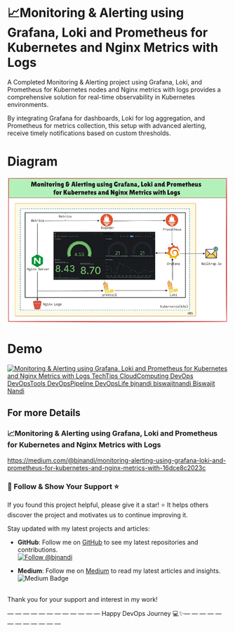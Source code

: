 # 📈Monitoring & Alerting using Grafana, Loki and Prometheus for Kubernetes and Nginx Metrics with Logs

A Completed Monitoring & Alerting project using Grafana, Loki, and Prometheus for Kubernetes nodes and Nginx metrics with logs provides a comprehensive solution for real-time observability in Kubernetes environments.

By integrating Grafana for dashboards, Loki for log aggregation, and Prometheus for metrics collection, this setup with advanced alerting, receive timely notifications based on custom thresholds.

# Diagram
[![Monitoring & Alerting using Grafana, Loki and Prometheus for Kubernetes and Nginx Metrics with Logs TechTips CloudComputing DevOps DevOpsTools DevOpsPipeline DevOpsLife bjnandi biswajitnandi Biswajit Nandi](/images/B3g6vARdQdoW2RtD-GDg0g.webp)](https://github.com/bjnandi/monitoring-alerting-using-grafana-loki-prometheus-for-k8s "Monitoring & Alerting using Grafana, Loki and Prometheus for Kubernetes and Nginx Metrics with Logs")

# Demo
[![Monitoring & Alerting using Grafana, Loki and Prometheus for Kubernetes and Nginx Metrics with Logs TechTips CloudComputing DevOps DevOpsTools DevOpsPipeline DevOpsLife bjnandi biswajitnandi Biswajit Nandi](/images/Monitoring%20%26%20Alerting%20using%20Grafana%2C%20Loki%20and%20Prometheus%20for%20Kubernetes%20and%20Nginx%20Metrics%20with%C2%A0Logs.gif)](https://github.com/bjnandi/monitoring-alerting-using-grafana-loki-prometheus-for-k8s "Monitoring & Alerting using Grafana, Loki and Prometheus for Kubernetes and Nginx Metrics with Logs")


## For more Details

### 📈Monitoring & Alerting using Grafana, Loki and Prometheus for Kubernetes and Nginx Metrics with Logs <br>
https://medium.com/@bjnandi/monitoring-alerting-using-grafana-loki-and-prometheus-for-kubernetes-and-nginx-metrics-with-16dce8c2023c


### 📣 Follow & Show Your Support ⭐️

If you found this project helpful, please give it a star! ⭐️ It helps others discover the project and motivates us to continue improving it.

Stay updated with my latest projects and articles:

- **GitHub**: Follow me on [GitHub](https://github.com/bjnandi) to see my latest repositories and contributions.  
  [![Follow @bjnandi](https://img.shields.io/github/followers/bjnandi?label=Follow%20%40bjnandi&style=social)](https://github.com/bjnandi)

- **Medium**: Follow me on [Medium](https://medium.com/@bjnandi) to read my latest articles and insights.  
  ![Medium Badge](https://img.shields.io/badge/Medium-Follow%20Me%20on%20Medium-000?logo=medium&style=social)

<br>
Thank you for your support and interest in my work!

— — — — — — — — — — — — Happy DevOps Journey 💻✨— — — — — — — — — — — —
